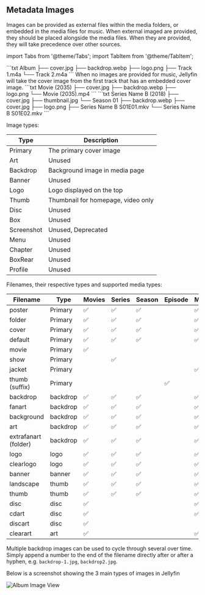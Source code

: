 <!-- markdownlint-disable MD041 -->

## Metadata Images

Images can be provided as external files within the media folders, or embedded in the media files for music. When external imaged are provided, they should be placed alongside the media files. When they are provided, they will take precedence over other sources.

import Tabs from '@theme/Tabs';
import TabItem from '@theme/TabItem';

<Tabs>
  <TabItem value='music' label='Music'>
    ```txt
    Album
    ├── cover.jpg
    ├── backdrop.webp
    ├── logo.png
    ├── Track 1.m4a
    └── Track 2.m4a
    ```
    When no images are provided for music, Jellyfin will take the cover image from the first track that has an embedded cover image.
  </TabItem>
  <TabItem value='movies' label='Movies'>
    ```txt
    Movie (2035)
    ├── cover.jpg
    ├── backdrop.webp
    ├── logo.png
    └── Movie (2035).mp4
    ```
  </TabItem>
  <TabItem value='shows' label='Shows'>
    ```txt
    Series Name B (2018)
    ├── cover.jpg
    ├── thumbnail.jpg
    └── Season 01
        ├── backdrop.webp
        ├── cover.jpg
        ├── logo.png
        ├── Series Name B S01E01.mkv
        └── Series Name B S01E02.mkv
    ```
  </TabItem>
</Tabs>

Image types:

| Type       | Description                        |
| ---------- | ---------------------------------- |
| Primary    | The primary cover image            |
| Art        | Unused                             |
| Backdrop   | Background image in media page     |
| Banner     | Unused                             |
| Logo       | Logo displayed on the top          |
| Thumb      | Thumbnail for homepage, video only |
| Disc       | Unused                             |
| Box        | Unused                             |
| Screenshot | Unused, Deprecated                 |
| Menu       | Unused                             |
| Chapter    | Unused                             |
| BoxRear    | Unused                             |
| Profile    | Unused                             |

Filenames, their respective types and supported media types:

| Filename             | Type     | Movies | Series | Season | Episode | Music |
| -------------------- | -------- | ------ | ------ | ------ | ------- | ----- |
| poster               | Primary  | ✅     | ✅     | ✅     |         | ✅    |
| folder               | Primary  | ✅     | ✅     | ✅     |         | ✅    |
| cover                | Primary  | ✅     | ✅     | ✅     |         | ✅    |
| default              | Primary  | ✅     | ✅     | ✅     |         | ✅    |
| movie                | Primary  | ✅     |        |        |         |       |
| show                 | Primary  |        | ✅     |        |         |       |
| jacket               | Primary  |        |        |        |         | ✅    |
| thumb (suffix)       | Primary  |        |        |        | ✅      |       |
| backdrop             | backdrop | ✅     | ✅     | ✅     |         | ✅    |
| fanart               | backdrop | ✅     | ✅     | ✅     |         | ✅    |
| background           | backdrop | ✅     | ✅     | ✅     |         | ✅    |
| art                  | backdrop | ✅     | ✅     | ✅     |         | ✅    |
| extrafanart (folder) | backdrop | ✅     | ✅     | ✅     |         | ✅    |
| logo                 | logo     | ✅     | ✅     | ✅     |         | ✅    |
| clearlogo            | logo     | ✅     | ✅     | ✅     |         | ✅    |
| banner               | banner   | ✅     | ✅     | ✅     |         | ✅    |
| landscape            | thumb    | ✅     | ✅     | ✅     |         | ✅    |
| thumb                | thumb    | ✅     | ✅     | ✅     |         | ✅    |
| disc                 | disc     | ✅     |        |        |         | ✅    |
| cdart                | disc     | ✅     |        |        |         | ✅    |
| discart              | disc     | ✅     |        |        |         |       |
| clearart             | art      | ✅     |        |        |         | ✅    |

Multiple backdrop images can be used to cycle through several over time. Simply append a number to the end of the filename directly after or after a hyphen, e.g. `backdrop-1.jpg`, `backdrop2.jpg`.

Below is a screenshot showing the 3 main types of images in Jellyfin

![Album Image View](/images/docs/server/media/music/album-images.png)

